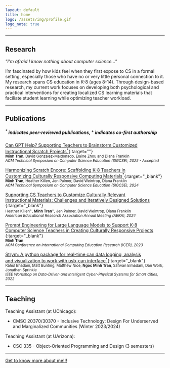 ```yaml
---
layout: default
title: home
logo: /assets/img/profile.gif
logo_note: true
---
```


* * *
## Research

*"I'm afraid I know nothing about computer science..."*


I’m fascinated by how kids feel when they first expose to CS in a formal setting, especially those who have no or very little personal connection to it.
My research spans CS education in K-8 (ages 8-14).
Through design-based research, my current work focuses on developing both psychological and practical interventions for creating localized CS learning materials that faciliate student learning while optimizing teacher workload.
* * *
## Publications 

##### <sup>\*</sup> indicates peer-reviewed publications, <sup>+</sup> indicates co-first authorship

[Can GPT Help? Supporting Teachers to Brainstorm Customized<br>Instructional Scratch Projects<sup>\*</sup>](){:target=""}\
<sub>**Minh Tran**, David Gonzalez-Maldonado, Elaine Zhou and Diana Franklin</sub>\
<sup>*ACM Technical Symposium on Computer Science Education (SIGCSE), 2025 - Accepted*</sup>

[Harmonizing Scratch Encore: Scaffolding K-8 Teachers in<br>Customizing Culturally Responsive Computing Materials<sup>\*</sup>](/assets/papers/HSEchallenges.pdf){:target="_blank"}\
<sub>**Minh Tran**, Heather Killen, Jen Palmer, David Weintrop, Diana Franklin</sub>\
<sup>*ACM Technical Symposium on Computer Science Education (SIGCSE), 2024*</sup>

[Supporting CS Teachers to Customize Culturally Relevant<br>Instructional Materials: Challenges and Iteratively Designed Solutions ](/assets/papers/HSEaera.pdf){:target="_blank"}\
<sub>Heather Killen<sup>+</sup>, **Minh Tran<sup>+</sup>**, Jen Palmer, David Weintrop, Diana Franklin</sub>\
<sup>*American Educational Research Association Annual Meeting (AERA), 2024*</sup>

[Prompt Engineering for Large Language Models to Support K-8<br>Computer Science Teachers in Creating Culturally Responsive Projects ](/assets/papers/GPTprompt_abstract.pdf){:target="_blank"}\
<sub>**Minh Tran**</sub>\
<sup>*ACM Conference on International Computing Education Research (ICER), 2023*</sup>

[Strym: A python package for real-time can data logging, analysis<br>and visualization to work with usb-can interface<sup>\*</sup>](/assets/papers/strym.pdf){:target="_blank"}\
<sub>Rahul Bhadani, Matt Bunting, Matthew Nice, **Ngoc Minh Tran**, Safwan Elmadani, Dan Work, Jonathan Sprinkle</sub>\
<sup>*IEEE Workshop on Data-Driven and Intelligent Cyber-Physical Systems for Smart Cities, 2022*</sup>

* * *
## Teaching

Teaching Assistant (at UChicago):
* CMSC 20370/30370 - Inclusive Technology: Design For Underserved and Marginalized Communities (Winter 2023/2024)

Teaching Assistant (at UArizona):
* CSC 335 - Object-Oriented Programming and Design (3 semesters)

* * *
[Get to know more about me!!!](./about.html)